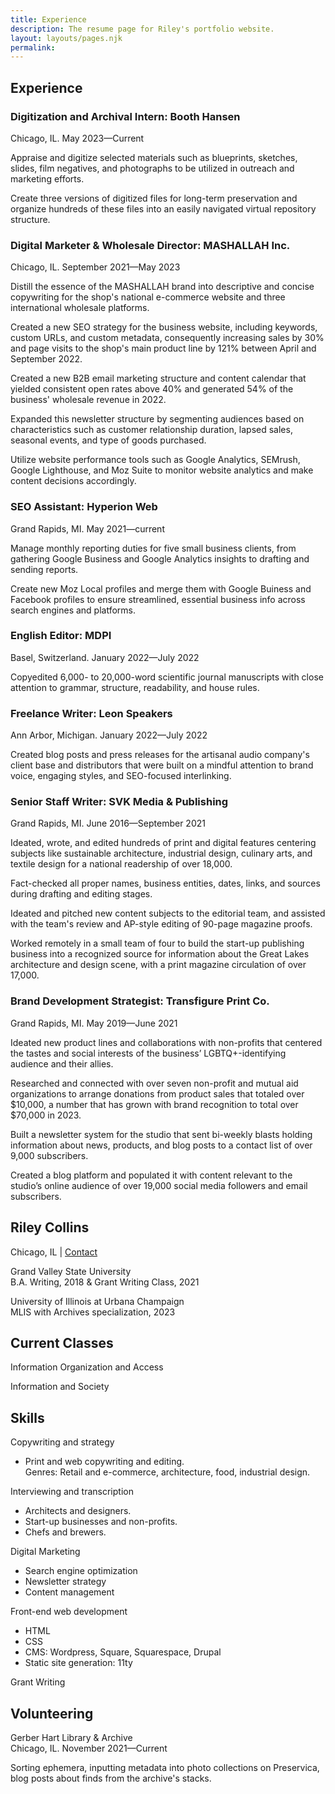```yaml
---
title: Experience   
description: The resume page for Riley's portfolio website. 
layout: layouts/pages.njk
permalink: 
---
```


<body>
    <div class="container">
        <article>
            <h2>Experience</h2>
                <h3>Digitization and Archival Intern: Booth Hansen</h3>
                    <p>Chicago, IL. May 2023—Current</p>
                    <p>Appraise and digitize selected materials such as blueprints, sketches, slides, film negatives, and photographs to be utilized in outreach and marketing efforts. </p>
                    <p>Create three versions of digitized files for long-term preservation and organize hundreds of these files into an easily navigated virtual repository structure. </p>
                <h3>Digital Marketer & Wholesale Director: MASHALLAH Inc.</h3>
                    <p>Chicago, IL. September 2021—May 2023</p>
                    <p>Distill the essence of the MASHALLAH brand into descriptive and concise copywriting for the shop's national e-commerce website and three international wholesale platforms.</p>
                    <p>Created a new SEO strategy for the business website, including keywords, custom URLs, and custom metadata, consequently increasing sales by 30% and page visits to the shop's main product line by 121% between April and September 2022.</p>
                    <p>Created a new B2B email marketing structure and content calendar that yielded consistent open rates above 40% and generated 54% of the business' wholesale revenue in 2022.</p>
                    <p>Expanded this newsletter structure by segmenting audiences based on characteristics such as customer relationship duration, lapsed sales, seasonal events, and type of goods purchased.</p>
                    <p>Utilize website performance tools such as Google Analytics, SEMrush, Google Lighthouse, and Moz Suite to monitor website analytics and make content decisions accordingly. </p>
                <h3>SEO Assistant: Hyperion Web</h3>
                    <p>Grand Rapids, MI. May 2021—current</p>
                    <p>Manage monthly reporting duties for five small business clients, from gathering Google Business and Google Analytics insights to drafting and sending reports.</p>
                    <p>Create new Moz Local profiles and merge them with Google Buiness and Facebook profiles to ensure streamlined, essential business info across search engines and platforms.</p>
                <h3>English Editor: MDPI</h3>
                    <p>Basel, Switzerland. January 2022—July 2022</p>
                    <p>Copyedited 6,000- to 20,000-word scientific journal manuscripts with close attention to grammar, structure, readability, and house rules.</p>
                <h3>Freelance Writer: Leon Speakers</h3>
                    <p>Ann Arbor, Michigan. January 2022—July 2022</p>
                    <p>Created blog posts and press releases for the artisanal audio company's client base and distributors that were built on a mindful attention to brand voice, engaging styles, and SEO-focused interlinking.</p>
                <h3>Senior Staff Writer: SVK Media & Publishing</h3>
                    <p>Grand Rapids, MI. June 2016—September 2021</p> 
                    <p>Ideated, wrote, and edited hundreds of print and digital features centering subjects like sustainable architecture, industrial design, culinary arts, and textile design for a national readership of over 18,000. </p>
                    <p>Fact-checked all proper names, business entities, dates, links, and sources during drafting and editing stages.</p>
                    <p>Ideated and pitched new content subjects to the editorial team, and assisted with the team's review and AP-style editing of 90-page magazine proofs.</p>
                    <p>Worked remotely in a small team of four to build the start-up publishing business into a recognized source for information about the Great Lakes architecture and design scene, with a print magazine circulation of over 17,000. </p>
                <h3>Brand Development Strategist: Transfigure Print Co.</h3>
                    <p>Grand Rapids, MI. May 2019—June 2021</p>
                    <p>Ideated new product lines and collaborations with non-profits that centered the tastes and social interests of the business’ LGBTQ+-identifying audience and their allies.</p>
                    <p>Researched and connected with over seven non-profit and mutual aid organizations to arrange donations from product sales that totaled over $10,000, a number that has grown with brand recognition to total over $70,000 in 2023.</p>
                    <p>Built a newsletter system for the studio that sent bi-weekly blasts holding information about news, products, and blog posts to a contact list of over 9,000 subscribers.</p>
                    <p>Created a blog platform and populated it with content relevant to the studio’s online audience of over 19,000 social media followers and email subscribers.</p>
        </article>
        <aside>
            <h1 class="experience-title">Riley Collins</h1>
                <p>Chicago, IL |
                <a href="contact.html">Contact</a>
                </p>
                <p>Grand Valley State University 
                <br>B.A. Writing, 2018 & Grant Writing Class, 2021<br></p>
                <p>University of Illinois at Urbana Champaign
                <br>MLIS with Archives specialization, 2023<br></p>
                <h2>Current Classes</h2>
                <p>Information Organization and Access</p>
                <p>Information and Society</p>
                <h2>Skills</h2>
                    <p class="skills">Copywriting and strategy
                        <ul>
                            <li>
                            Print and web copywriting and editing.<br>
                            Genres: Retail and e-commerce, architecture, food, industrial design.
                            </li>
                        </ul>
                    </p>
                    <p class="skills">Interviewing and transcription
                        <ul>
                            <li>
                            Architects and designers.
                            </li>
                            <li>
                            Start-up businesses and non-profits.
                            </li>
                            <li>
                            Chefs and brewers.
                            </li>
                        </ul>
                    </p>
                    <p class="skills">Digital Marketing
                        <ul>
                            <li>
                            Search engine optimization
                            </li>
                            <li>
                            Newsletter strategy
                            </li>
                            <li>
                            Content management
                            </li>
                        </ul>
                    </p>
                    <p class="skills">Front-end web development
                        <ul>
                            <li>
                            HTML
                            </li>
                            <li>
                            CSS
                            </li>
                            <li>
                            CMS: Wordpress, Square, Squarespace, Drupal
                            </li>
                            <li>
                            Static site generation: 11ty
                            </li>
                        </ul>
                    </p>
                    <p class="skills">Grant Writing</p>
                <h2>Volunteering</h2>
                <p>Gerber Hart Library & Archive
                <br>Chicago, IL. November 2021—Current<br></p>
                <p>Sorting ephemera, inputting metadata into photo collections on Preservica,
                blog posts about finds from the archive's stacks.</p>
        </aside>
        </div>